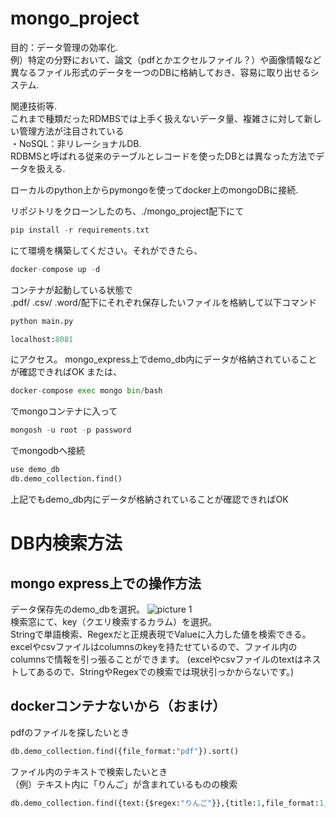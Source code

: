 # mongo_project

目的：データ管理の効率化.    
例）特定の分野において、論文（pdfとかエクセルファイル？）や画像情報など異なるファイル形式のデータを一つのDBに格納しておき、容易に取り出せるシステム.  

関連技術等.  
これまで種類だったRDMBSでは上手く扱えないデータ量、複雑さに対して新しい管理方法が注目されている   
・NoSQL：非リレーショナルDB.  
RDBMSと呼ばれる従来のテーブルとレコードを使ったDBとは異なった方法でデータを扱える.  

ローカルのpython上からpymongoを使ってdocker上のmongoDBに接続.  

リポジトリをクローンしたのち、./mongo_project配下にて
```python
pip install -r requirements.txt
```
にて環境を構築してください。それができたら、
```python
docker-compose up -d
```
コンテナが起動している状態で　   
.pdf/
.csv/
.word/配下にそれぞれ保存したいファイルを格納して以下コマンド
```python
python main.py
```
```python
localhost:8081
```
にアクセス。
mongo_express上でdemo_db内にデータが格納されていることが確認できればOK
または、

```python
docker-compose exec mongo bin/bash
```
でmongoコンテナに入って
```python
mongosh -u root -p password
```
でmongodbへ接続
```python
use demo_db
db.demo_collection.find()
```
上記でもdemo_db内にデータが格納されていることが確認できればOK

# DB内検索方法
## mongo express上での操作方法
データ保存先のdemo_dbを選択。
![picture 1](../images/93179e6594997d30bd4bfa62feabe1686df2b46564846c72b83e4173cf665985.png)  
検索窓にて、key（クエリ検索するカラム）を選択。   
Stringで単語検索、Regexだと正規表現でValueに入力した値を検索できる。
excelやcsvファイルはcolumnsのkeyを持たせているので、ファイル内のcolumnsで情報を引っ張ることができます。
(excelやcsvファイルのtextはネストしてあるので、StringやRegexでの検索では現状引っかからないです。)

## dockerコンテナないから（おまけ）
pdfのファイルを探したいとき
```python
db.demo_collection.find({file_format:"pdf"}).sort()
```
ファイル内のテキストで検索したいとき   
（例）テキスト内に「りんご」が含まれているものの検索
```python
db.demo_collection.find({text:{$regex:"りんご"}},{title:1,file_format:1,text:1})
```
